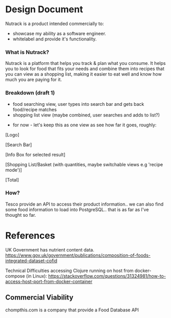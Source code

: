 # Design Document

Nutrack is a product intended commercially to:
  - showcase my ability as a software engineer.
  - whitelabel and provide it's functionality.

### What is Nutrack?

Nutrack is a platform that helps you track & plan what you consume. It helps
you to look for food that fits your needs and combine them into recipes that
you can view as a shopping list, making it easier to eat well and know how much
you are paying for it.

### Breakdown (draft 1)

- food searching view, user types into search bar and gets back food/recipe matches
- shopping list view (maybe combined, user searches and adds to list?)

+ for now - let's keep this as one view as see how far it goes, roughly:

[Logo]

[Search Bar]

[Info Box for selected result]

[Shopping List/Basket (with quantities, maybe switchable views e.g 'recipe mode')]

[Total]

### How?

Tesco provide an API to access their product information.. we can also find
some food information to load into PostgreSQL.. that is as far as I've thought
so far.

# References

UK Government has nutrient content data.
https://www.gov.uk/government/publications/composition-of-foods-integrated-dataset-cofid

Technical Difficulties accessing Clojure running on host from docker-compose (in Linux):
https://stackoverflow.com/questions/31324981/how-to-access-host-port-from-docker-container

## Commercial Viability

chompthis.com is a company that provide a Food Database API
